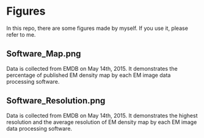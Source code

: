 # Figures
In this repo, there are some figures made by myself. If you use it, please refer to me.

## Software_Map.png
Data is collected from EMDB on May 14th, 2015.
It demonstrates the percentage of published EM density map by each EM image data
processing software.

## Software_Resolution.png
Data is collected from EMDB on May 14th, 2015.
It demonstrates the highest resolution and the average resolution of EM density
map by each EM image data processing software.
